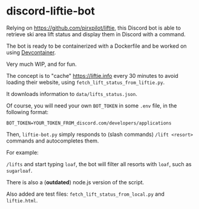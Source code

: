 # discord-liftie-bot
Relying on https://github.com/pirxpilot/liftie, this Discord bot is able to retrieve ski area lift status and display them in Discord with a command.

The bot is ready to be containerized with a Dockerfile and be worked on using [Devcontainer](http://devcontainers.github.io/).

Very much WIP, and for fun.

The concept is to "cache" https://liftie.info every 30 minutes to avoid loading their website, using `fetch_lift_status_from_liftie.py`.

It downloads information to `data/lifts_status.json`.

Of course, you will need your own `BOT_TOKEN` in some `.env` file, in the following format:
```
BOT_TOKEN=YOUR_TOKEN_FROM_discord.com/developers/applications
```

Then, `liftie-bot.py` simply responds to (slash commands) `/lift <resort>` commands and autocompletes them.

For example:

`/lifts` and start typing `loaf`, the bot will filter all resorts with `loaf`, such as `sugarloaf`. 

There is also a (**outdated**) node.js version of the script.

Also added are test files:
`fetch_lift_status_from_local.py` and `liftie.html`.

